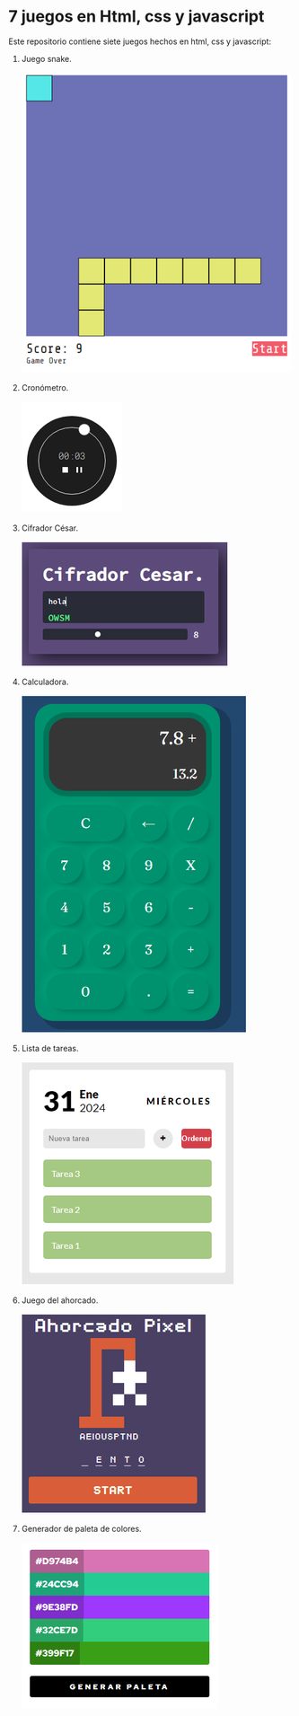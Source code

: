 # 7 juegos en Html, css y javascript
Este repositorio contiene siete juegos hechos en html, css y javascript:
1. Juego snake. <br><br> ![Juego snake](img/snake.png) <br><br>
2. Cronómetro. <br><br> ![Cronometro](img/cronometro.png)  <br><br>
2. Cifrador César. <br><br> ![Cifrador Cesar](img/cifrador_cesar.png) <br><br>
4. Calculadora. <br><br> ![Calculadora](img/calculadora.png) <br><br>
5. Lista de tareas. <br><br> ![Lista de tareas](img/lista_de_tareas.png) <br><br>
6. Juego del ahorcado. <br><br> ![Juego del ahorcado](img/juego_del_ahorcado.png) <br><br>
7. Generador de paleta de colores. <br><br> ![Generador de paleta de colores](img/generador_de_colores.png) <br><br>
